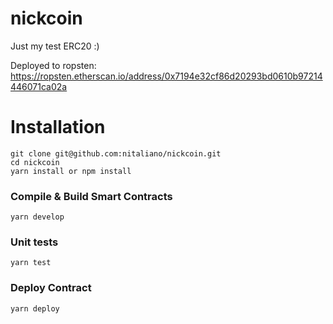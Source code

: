# nickcoin
Just my test ERC20 :)

Deployed to ropsten: https://ropsten.etherscan.io/address/0x7194e32cf86d20293bd0610b97214446071ca02a

# Installation

```
git clone git@github.com:nitaliano/nickcoin.git
cd nickcoin
yarn install or npm install
```

### Compile & Build Smart Contracts

```
yarn develop
```

### Unit tests

```
yarn test
```

### Deploy Contract

```
yarn deploy
```

